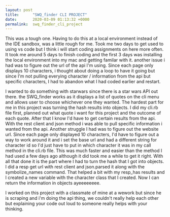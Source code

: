 ```yaml
---
layout: post
title:      "SWQ_finder CLI PROJECT"
date:       2020-03-09 01:13:32 +0000
permalink:  swq_finder_cli_project
---
```



This was a tough one. Having to do this at a local environment instead of the IDE sandbox, was a little rough for me.
Took me two days to get used to using vs code but I think i will start coding assignments on here more often. It took me around 5 days to finish coding and the first 3 days was installing the local environment into my mac and getting familar with it. another issue i had was to figure out the url of the api I'm using. Since each page only displays 10 characters, i thought about doing a loop to have it going but since I'm not pulling everying character / information from the api but specific characters, I had to abandon what I had coded earlier and restart.

I wanted to do something with starwars since there is a star wars API out there. the SWQ_finder works as it displays a list of quotes on the cli menu and allows user to choose whichever one they wanted. The hardest part for me in this project was turning the hash results into objects. I did my cli.rb file first, planned out what quote i want for this project and the outcome of each quote. After that I know I'd have to get certain results from the api. With the rest client and json method i was able to pull specific information i wanted from the api. Another struggle I had was to figure out the website url. Since each page only displayed 10 characters, I'd have to figure out a way to work around it and i set the base url and had a different string for character id so I'd just have to put in which character it was in my call method in the cli.rb file. This was much faster and easier than the method I had used a few days ago although it did took me a while to get it right. With all that done it is the part where I had to turn the hash that I got into objects. I did a resp get url with rest client and json.parsed it along with the symbolize_names command. That helped a bit with my resp_has results and I created a new variable with the character class that I created. Now I can return the information in objects ayeeeeeeee.

I worked on this project with a classmate of mine at a wework but since he is scraping and i'm doing the api thing, we couldn't really help each other but explaining your code out loud to someone really helps with your thinking. 
